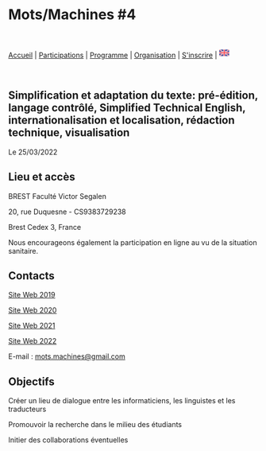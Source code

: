 # Mots/Machines #4
<br>

[Accueil](https://motsmachines.github.io/2022/fr) | [Participations](https://motsmachines.github.io/2022/fr/cfp) | [Programme](https://motsmachines.github.io/2022/fr/program) | [Organisation](https://motsmachines.github.io/2022/fr/orga) | [S'inscrire](https://motsmachines.github.io/2022/fr/registration) | [<img src="EN.png" width="20">](https://motsmachines.github.io/2022/en)

<br>

## Simplification et adaptation du texte: pré-édition, langage contrôlé, Simplified Technical English, internationalisation et localisation, rédaction technique, visualisation

Le 25/03/2022

## Lieu et accès

BREST Faculté Victor Segalen

20, rue Duquesne - CS9383729238

Brest Cedex 3, France

Nous encourageons également la participation en ligne au vu de la situation sanitaire.

## Contacts

[Site Web 2019](https://motsmachines.github.io/2019)

[Site Web 2020](https://motsmachines.github.io/2020)

[Site Web 2021](https://motsmachines.github.io/2021)

[Site Web 2022](https://motsmachines.github.io/2022)

E-mail : [mots.machines@gmail.com](mailto:mots.machines@gmail.com)


## Objectifs
	
Créer un lieu de dialogue entre les informaticiens, les linguistes et les traducteurs

Promouvoir la recherche dans le milieu des étudiants

Initier des collaborations éventuelles

